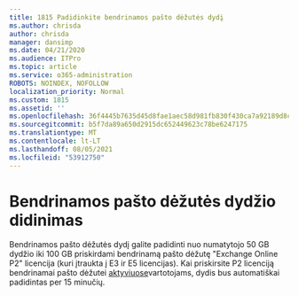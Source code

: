 ```yaml
---
title: 1815 Padidinkite bendrinamos pašto dėžutės dydį
ms.author: chrisda
author: chrisda
manager: dansimp
ms.date: 04/21/2020
ms.audience: ITPro
ms.topic: article
ms.service: o365-administration
ROBOTS: NOINDEX, NOFOLLOW
localization_priority: Normal
ms.custom: 1815
ms.assetid: ''
ms.openlocfilehash: 36f4445b7635d45d8fae1aec58d981fb830f430ca7a92189d8c038e04a86ef67
ms.sourcegitcommit: b5f7da89a650d2915dc652449623c78be6247175
ms.translationtype: MT
ms.contentlocale: lt-LT
ms.lasthandoff: 08/05/2021
ms.locfileid: "53912750"
---
```

# <a name="increase-the-size-of-a-shared-mailbox"></a>Bendrinamos pašto dėžutės dydžio didinimas

Bendrinamos pašto dėžutės dydį galite padidinti nuo numatytojo 50 GB dydžio iki 100 GB priskirdami bendrinamą pašto dėžutę "Exchange Online P2" licencija (kuri įtraukta į E3 ir E5 licencijas). Kai priskirsite P2 licenciją bendrinamai pašto dėžutei [aktyviuose](https://portal.office.com/adminportal/home)vartotojams, dydis bus automatiškai padidintas per 15 minučių.
